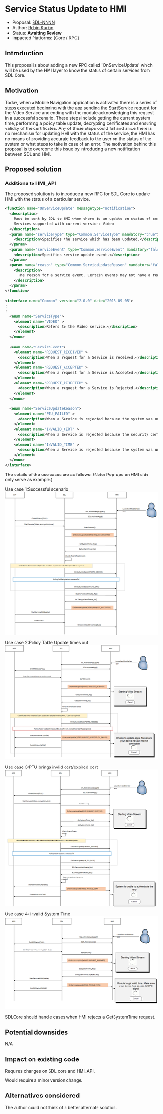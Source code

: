 # Service Status Update to HMI

* Proposal: [SDL-NNNN](NNNN-ServiceUpdateToHMI.md)
* Author: [Robin Kurian](https://github.com/robinmk)
* Status: **Awaiting Review**
* Impacted Platforms: [Core / RPC]

## Introduction

This proposal is about adding a new RPC called 'OnServiceUpdate' which will be used by the HMI layer to know the status of certain services from SDL Core.


## Motivation

Today, when a Mobile Navigation application is activated there is a series of steps executed beginning with the app sending the StartService request for the Video Service and ending with the module acknowledging this request in a successful scenario. These steps include getting the current system time, performing a policy table update, decrypting certificates and ensuring validity of the certificates. Any of these steps could fail and since there is no mechanism for updating HMI with the status of the service, the HMI has no means of providing accurate feedback to the user on the status of the system or what steps to take in case of an error.
The motivation behind this proposal is to overcome this issue by introducing a new notification between SDL and HMI.


## Proposed solution


### Additions to HMI_API

The proposed solution is to introduce a new RPC for SDL Core to update HMI with the status of a particular service.

```xml
<function name="OnServiceUpdate" messagetype="notification">
  <description>
    Must be sent by SDL to HMI when there is an update on status of certain services.
    Services supported with current version: Video
  </description>
  <param name="serviceType" type="Common.ServiceType" mandatory="true">
    <description>Specifies the service which has been updated.</description>
  </param>
  <param name="serviceEvent" type="Common.ServiceEvent" mandatory="false">
    <description>Specifies service update event.</description>
  </param>
  <param name="reason" type="Common.ServiceUpdateReason" mandatory="false">
    <description>
      The reason for a service event. Certain events may not have a reason, such as when a service is ACCEPTED (which is the normal expected behavior).
    </description>
  </param>
</function>

<interface name="Common" version="2.0.0" date="2018-09-05">
:
:
  <enum name="ServiceType">
    <element name="VIDEO" >
      <description>Refers to the Video service.</description>
    </element>
  </enum>

  <enum name="ServiceEvent">
    <element name="REQUEST_RECEIVED" >
      <description>When a request for a Service is received.</description>
    </element>
    <element name="REQUEST_ACCEPTED" >
      <description>When a request for a Service is Accepted.</description>
    </element>			
    <element name="REQUEST_REJECTED" >
      <description>When a request for a Service is Rejected.</description>
    </element>			
  </enum>	

  <enum name="ServiceUpdateReason">
    <element name="PTU_FAILED" >
      <description>When a Service is rejected because the system was unable to get a required Policy Table Update.</description>
    </element>
    <element name="INVALID_CERT" >
      <description>When a Service is rejected because the security certificate is invalid/expired.</description>
    </element>			
    <element name="INVALID_TIME" >
      <description>When a Service is rejected because the system was unable to get a valid SystemTime from HMI, which is required for certificate authentication.</description>
    </element>			
  </enum>	
</interface>
```
	
The details of the use cases are as follows:
(Note: Pop-ups on HMI side only serve as example.)

Use case 1:Successful scenario
![sunny day scenario][sunny-day-scenario]

Use case 2:Policy Table Update times out
![PTU Time Out][PTU-Time-Out]

Use case 3:PTU brings invlid cert/expired cert
![Invalid Cert][Invalid-Cert]

Use case 4: Invalid System Time
![Invalid System Time][Invalid-System-Time]

SDLCore should handle cases when HMI rejects a GetSystemTime request.

## Potential downsides

N/A

## Impact on existing code

Requires changes on SDL core and HMI_API.

Would require a minor version change.

## Alternatives considered

The author could not think of a better alternate solution.

[sunny-day-scenario]:../assets/proposals/NNNN-ServiceStatusUpdateToHMI/sunny-day-scenario.png
[PTU-Time-Out]: ../assets/proposals/NNNN-ServiceStatusUpdateToHMI/PTU-Time-Out.png
[Invalid-Cert]: ../assets/proposals/NNNN-ServiceStatusUpdateToHMI/Invalid-Cert.png
[Invalid-System-Time]: ../assets/proposals/NNNN-ServiceStatusUpdateToHMI/invalid-system-time.png
